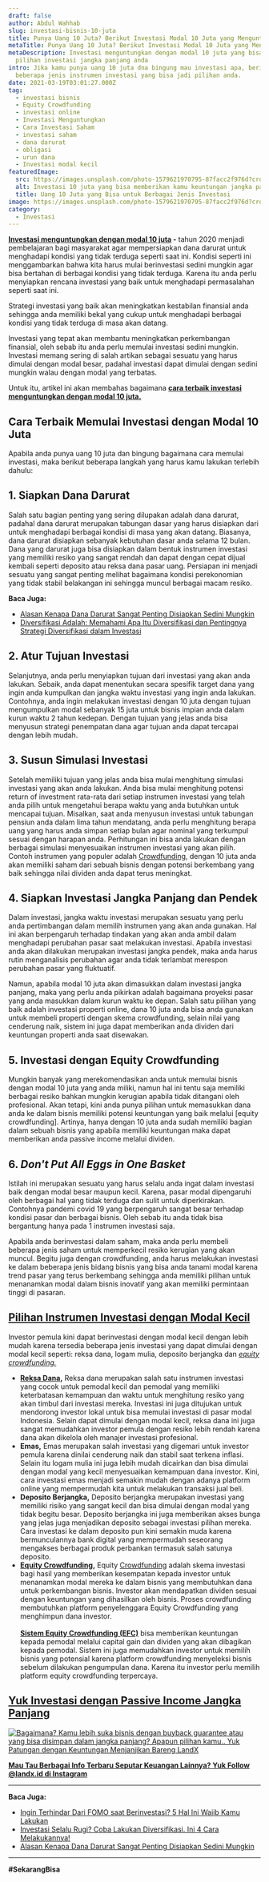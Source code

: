 ```yaml
---
draft: false
author: Abdul Wahhab
slug: investasi-bisnis-10-juta
title: Punya Uang 10 Juta? Berikut Investasi Modal 10 Juta yang Menguntungkan
metaTitle: Punya Uang 10 Juta? Berikut Investasi Modal 10 Juta yang Menguntungkan
metaDescription: Investasi menguntungkan dengan modal 10 juta yang bisa jadi
  pilihan investasi jangka panjang anda
intro: Jika kamu punya uang 10 juta dna bingung mau investasi apa, berikut
  beberapa jenis instrumen investasi yang bisa jadi pilihan anda.
date: 2021-03-19T03:01:27.000Z
tag:
  - investasi bisnis
  - Equity Crowdfunding
  - investasi online
  - Investasi Menguntungkan
  - Cara Investasi Saham
  - investasi saham
  - dana darurat
  - obligasi
  - urun dana
  - Investasi modal kecil
featuredImage:
  src: https://images.unsplash.com/photo-1579621970795-87facc2f976d?crop=entropy&cs=tinysrgb&fit=max&fm=jpg&ixid=MnwxMTc3M3wwfDF8c2VhcmNofDV8fG1vbmV5fGVufDB8fHx8MTYzODgxMDQ1Mg&ixlib=rb-1.2.1&q=80&w=1080
  alt: Investasi 10 juta yang bisa memberikan kamu keuntungan jangka panjang
  title: Uang 10 Juta yang Bisa untuk Berbagai Jenis Investasi
image: https://images.unsplash.com/photo-1579621970795-87facc2f976d?crop=entropy&cs=tinysrgb&fit=max&fm=jpg&ixid=MnwxMTc3M3wwfDF8c2VhcmNofDV8fG1vbmV5fGVufDB8fHx8MTYzODgxMDQ1Mg&ixlib=rb-1.2.1&q=80&w=1080
category:
  - Investasi
---
```

**[Investasi menguntungkan dengan modal 10 juta](https://landx.id/) -** tahun 2020 menjadi pembelajaran bagi masyarakat agar mempersiapkan dana darurat untuk menghadapi kondisi yang tidak terduga seperti saat ini. Kondisi seperti ini menggambarkan bahwa kita harus mulai berinvestasi sedini mungkin agar bisa bertahan di berbagai kondisi yang tidak terduga. Karena itu anda perlu menyiapkan rencana investasi yang baik untuk menghadapi permasalahan seperti saat ini.

Strategi investasi yang baik akan meningkatkan kestabilan finansial anda sehingga anda memiliki bekal yang cukup untuk menghadapi berbagai kondisi yang tidak terduga di masa akan datang.

Investasi yang tepat akan membantu meningkatkan perkembangan finansial, oleh sebab itu anda perlu memulai investasi sedini mungkin. Investasi memang sering di salah artikan sebagai sesuatu yang harus dimulai dengan modal besar, padahal investasi dapat dimulai dengan sedini mungkin walau dengan modal yang terbatas.

Untuk itu, artikel ini akan membahas bagaimana **[cara terbaik investasi menguntungkan dengan modal 10 juta.](https://landx.id/project/)**

## Cara Terbaik Memulai Investasi dengan Modal 10 Juta

Apabila anda punya uang 10 juta dan bingung bagaimana cara memulai investasi, maka berikut beberapa langkah yang harus kamu lakukan terlebih dahulu:

## **1. Siapkan Dana Darurat**

Salah satu bagian penting yang sering dilupakan adalah dana darurat, padahal dana darurat merupakan tabungan dasar yang harus disiapkan dari untuk menghadapi berbagai kondisi di masa yang akan datang. Biasanya, dana darurat disiapkan sebanyak kebutuhan dasar anda selama 12 bulan. Dana yang darurat juga bisa disiapkan dalam bentuk instrumen investasi yang memiliki resiko yang sangat rendah dan dapat dengan cepat dijual kembali seperti deposito atau reksa dana pasar uang. Persiapan ini menjadi sesuatu yang sangat penting melihat bagaimana kondisi perekonomian yang tidak stabil belakangan ini sehingga muncul
berbagai macam resiko. 

**Baca Juga:**

* [Alasan Kenapa Dana Darurat Sangat Penting Disiapkan Sedini Mungkin](https://landx.id/blog/menyiapkan-dana-darurat-yang-ideal/)
* [Diversifikasi Adalah: Memahami Apa Itu Diversifikasi dan Pentingnya Strategi Diversifikasi dalam Investasi](https://landx.id/blog/diversifikasi-dalam-investasi/)

## **2. Atur Tujuan Investasi**

Selanjutnya, anda perlu menyiapkan tujuan dari investasi yang akan anda lakukan. Sebaik, anda dapat menentukan secara spesifik target dana yang ingin anda kumpulkan dan jangka waktu investasi yang ingin anda lakukan. Contohnya, anda ingin melakukan investasi dengan 10 juta dengan tujuan mengumpulkan modal sebanyak 15 juta untuk bisnis impian anda dalam kurun waktu 2 tahun kedepan. Dengan tujuan yang jelas anda bisa menyusun strategi penempatan dana agar tujuan anda dapat tercapai dengan lebih mudah. 

## **3. Susun Simulasi Investasi**

Setelah memiliki tujuan yang jelas anda bisa mulai menghitung simulasi investasi yang akan anda lakukan. Anda bisa mulai menghitung potensi return of investment rata-rata dari setiap instrumen investasi yang telah anda pilih untuk mengetahui berapa waktu yang anda butuhkan untuk mencapai tujuan. Misalkan, saat anda menyusun investasi untuk tabungan pensiun anda dalam lima tahun mendatang, anda perlu menghitung berapa uang yang harus anda simpan setiap bulan agar nominal yang terkumpul sesuai dengan harapan anda. Perhitungan ini bisa anda lakukan dengan berbagai simulasi menyesuaikan instrumen investasi yang akan pilih. Contoh instrumen yang populer adalah [Crowdfunding](https://landx.id/), dengan 10 juta anda akan memiliki saham dari sebuah bisnis dengan potensi berkembang yang baik sehingga nilai dividen anda dapat terus meningkat. 

## **4. Siapkan Investasi Jangka Panjang dan Pendek**

Dalam investasi, jangka waktu investasi merupakan sesuatu yang perlu anda pertimbangan dalam memilih instrumen yang akan anda gunakan. Hal ini akan berpengaruh terhadap tindakan yang akan anda ambil dalam menghadapi perubahan pasar saat melakukan investasi. Apabila investasi anda akan dilakukan merupakan investasi jangka pendek, maka anda harus rutin menganalisis perubahan agar anda tidak terlambat merespon perubahan pasar yang fluktuatif. 

Namun, apabila modal 10 juta akan dimasukkan dalam investasi jangka panjang, maka yang perlu anda pikirkan adalah bagaimana proyeksi pasar yang anda masukkan dalam kurun waktu ke depan. Salah satu pilihan yang baik adalah investasi properti online, dana 10 juta anda bisa anda gunakan untuk membeli properti dengan skema crowdfunding, selain nilai yang cenderung naik, sistem ini juga dapat memberikan anda dividen dari keuntungan properti anda saat disewakan.

## **5. Investasi dengan Equity Crowdfunding**

Mungkin banyak yang merekomendasikan anda untuk memulai bisnis dengan modal 10 juta yang anda miliki, namun hal ini tentu saja memiliki berbagai resiko bahkan mungkin kerugian apabila tidak ditangani oleh profesional. Akan tetapi, kini anda punya pilihan untuk memasukkan dana anda ke dalam bisnis memiliki potensi keuntungan yang baik melalui \[equity crowdfunding]. Artinya, hanya dengan 10 juta anda sudah memiliki bagian dalam sebuah bisnis yang apabila memiliki keuntungan maka dapat memberikan anda passive income melalui dividen.

## **6. *Don't Put All Eggs in One Basket***

Istilah ini merupakan sesuatu yang harus selalu anda ingat dalam investasi baik dengan modal besar maupun kecil. Karena, pasar modal dipengaruhi oleh berbagai hal yang tidak terduga dan sulit untuk diperkirakan. Contohnya pandemi covid 19 yang berpengaruh sangat besar terhadap kondisi pasar dan berbagai bisnis. Oleh sebab itu anda tidak bisa bergantung hanya pada 1 instrumen investasi saja. 

Apabila anda berinvestasi dalam saham, maka anda perlu membeli beberapa jenis saham untuk memperkecil resiko kerugian yang akan muncul. Begitu juga dengan crowdfunding, anda harus melakukan investasi ke dalam beberapa jenis bidang bisnis yang bisa anda tanami modal karena trend pasar yang terus berkembang sehingga anda memiliki pilihan untuk menanamkan modal dalam bisnis inovatif yang akan memiliki permintaan tinggi di pasaran.

## [Pilihan Instrumen Investasi dengan Modal Kecil](https://landx.id/project/)

Investor  pemula kini  dapat berinvestasi  dengan modal kecil  dengan lebih mudah  karena tersedia beberapa jenis investasi yang dapat dimulai dengan  modal kecil seperti: reksa dana, logam mulia, deposito berjangka dan  [*equity crowdfunding.* ](https://landx.id/)

* **[Reksa Dana](https://landx.id/blog/cara-kerja-reksa-dana/),** Reksa  dana merupakan salah satu instrumen investasi yang cocok untuk  pemodal  kecil dan pemodal yang memiliki keterbatasan kemampuan dan waktu untuk  menghitung resiko yang akan timbul dari investasi mereka. Investasi ini  juga ditujukan untuk mendorong investor lokal untuk bisa memulai  investasi di pasar modal Indonesia. Selain dapat dimulai dengan modal  kecil, reksa dana ini juga sangat memudahkan investor pemula dengan  resiko  lebih rendah karena dana akan dikelola oleh manajer investasi  profesional.
* **Emas,** Emas merupakan salah  investasi yang digemari untuk investor pemula karena dinilai cenderung  naik dan stabil saat terkena inflasi. Selain itu logam mulia ini juga  lebih mudah dicairkan dan bisa dimulai dengan modal yang kecil  menyesuaikan kemampuan dana investor. Kini, cara investasi emas menjadi  semakin mudah dengan adanya platform online yang mempermudah kita untuk  melakukan transaksi jual beli.
* **Deposito Berjangka,** Deposito  berjangka merupakan investasi yang memiliki risiko yang sangat kecil  dan bisa dimulai dengan modal yang tidak begitu besar. Deposito  berjangka ini juga memberikan akses bunga yang jelas juga menjadikan  deposito sebagai investasi pilihan mereka. Cara investasi ke  dalam deposito pun kini semakin muda karena bermunculannya bank digital  yang mempermudah seseorang mengakses berbagai produk perbankan termasuk  salah satunya deposito.
* **[Equity Crowdfunding](https://landx.id/project/),** Equity [Crowdfunding](https://landx.id/) adalah skema investasi bagi hasil yang memberikan kesempatan kepada  investor untuk menanamkan modal mereka ke dalam bisnis yang membutuhkan  dana untuk perkembangan bisnis. Investor akan mendapatkan dividen sesuai  dengan keuntungan yang dihasilkan oleh bisnis. Proses crowdfunding  membutuhkan platform penyelenggara Equity Crowdfunding yang menghimpun  dana investor. \
  \
  **[Sistem Equity Crowdfunding (EFC)](https://landx.id/project/)** bisa  memberikan keuntungan kepada pemodal melalui capital gain dan dividen  yang akan dibagikan kepada pemodal. Sistem ini juga memudahkan investor  untuk memilih bisnis yang potensial karena platform crowdfunding  menyeleksi bisnis sebelum dilakukan pengumpulan dana.  Karena itu  investor perlu memilih platform equity crowdfunding terpercaya.

## [Yuk Investasi dengan Passive Income Jangka Panjang](https://landx.id/project/?utm_source=Blog&utm_medium=organic+keyword&utm_campaign=blog&utm_id=Blog)

[![Bagaimana? Kamu lebih suka bisnis dengan buyback guarantee atau yang bisa disimpan dalam jangka panjang? Apapun pilihan kamu.. Yuk Patungan  dengan Keuntungan Menjanjikan Bareng LandX](https://accountgram-production.sfo2.cdn.digitaloceanspaces.com/landx_ghost/2021/10/Equity-Crowdfunding-di-Indonesia-1--3.png)](https://landx.id/project/?utm_source=Blog&utm_medium=organic+keyword&utm_campaign=blog&utm_id=Blog)

**[Mau Tau Berbagai Info Terbaru Seputar Keuangan Lainnya? Yuk Follow @landx.id di Instagram](https://www.instagram.com/landx.id/?utm_medium=copy_link)**

- - -

**Baca Juga:**

* [Ingin Terhindar Dari FOMO saat Berinvestasi? 5 Hal Ini Wajib Kamu Lakukan](https://landx.id/blog/fomo-dalam-kehidupan-dan-investasi/)
* [Investasi Selalu Rugi? Coba Lakukan Diversifikasi. Ini 4 Cara Melakukannya!](https://landx.id/blog/arti-penting-diversifikasi-dalam-investasi/)
* [Alasan Kenapa Dana Darurat Sangat Penting Disiapkan Sedini Mungkin](https://landx.id/blog/menyiapkan-dana-darurat-yang-ideal/)

- - -

**\#SekarangBisa**